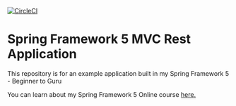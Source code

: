 [![CircleCI](https://circleci.com/gh/fafnirx/spring5-mvc-rest/tree/master.svg?style=svg)](https://circleci.com/gh/fafnirx/spring5-mvc-rest/tree/master)
# Spring Framework 5 MVC Rest Application

This repository is for an example application built in my Spring Framework 5 - Beginner to Guru

You can learn about my Spring Framework 5 Online course [here.](http://courses.springframework.guru/p/spring-framework-5-begginer-to-guru/?product_id=363173)